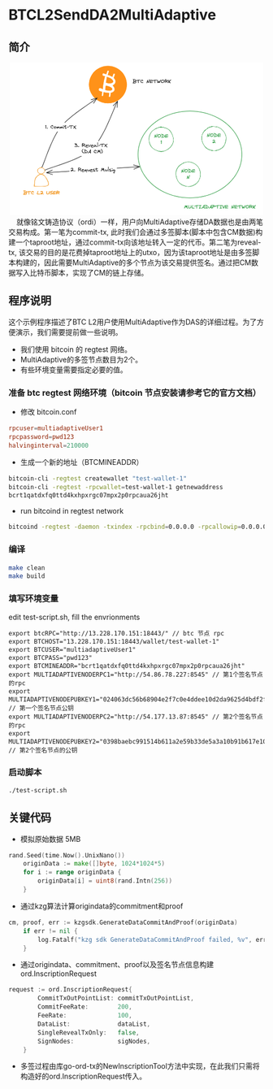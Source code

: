 # BTCL2SendDA2MultiAdaptive
## 简介
<div style="text-align: center;">
<img src="images/btcl2.png" alt="图示" width="500" height="300">    
</div>
&nbsp;&nbsp;&nbsp;&nbsp;就像铭文铸造协议（ordi）一样，用户向MultiAdaptive存储DA数据也是由两笔交易构成。第一笔为commit-tx, 此时我们会通过多签脚本(脚本中包含CM数据)构建一个taproot地址，通过commit-tx向该地址转入一定的代币。第二笔为reveal-tx, 该交易的目的是花费掉taproot地址上的utxo，因为该taproot地址是由多签脚本构建的，因此需要MultiAdaptive的多个节点为该交易提供签名。通过把CM数据写入比特币脚本，实现了CM的链上存储。

## 程序说明
这个示例程序描述了BTC L2用户使用MultiAdaptive作为DAS的详细过程。为了方便演示，我们需要提前做一些说明。
- 我们使用 bitcoin 的 regtest 网络。
- MultiAdaptive的多签节点数目为2个。
- 有些环境变量需要指定必要的值。

### 准备 btc regtest 网络环境（bitcoin 节点安装请参考它的官方文档）
- 修改 bitcoin.conf
```conf
rpcuser=multiadaptiveUser1
rpcpassword=pwd123
halvinginterval=210000
```
- 生成一个新的地址（BTCMINEADDR）
```sh
bitcoin-cli -regtest createwallet "test-wallet-1"
bitcoin-cli -regtest -rpcwallet=test-wallet-1 getnewaddress
bcrt1qatdxfq0ttd4kxhpxrgc07mpx2p0rpcaua26jht
```
- run bitcoind in regtest network
```sh
bitcoind -regtest -daemon -txindex -rpcbind=0.0.0.0 -rpcallowip=0.0.0.0/0
```

### 编译
```sh
make clean
make build
```

### 填写环境变量
edit test-script.sh, fill the envrionments
```
export btcRPC="http://13.228.170.151:18443/" // btc 节点 rpc
export BTCHOST="13.228.170.151:18443/wallet/test-wallet-1"
export BTCUSER="multiadaptiveUser1"
export BTCPASS="pwd123"
export BTCMINEADDR="bcrt1qatdxfq0ttd4kxhpxrgc07mpx2p0rpcaua26jht"
export MULTIADAPTIVENODERPC1="http://54.86.78.227:8545" // 第1个签名节点的rpc
export MULTIADAPTIVENODEPUBKEY1="024063dc56b68904e2f7c0e4ddee10d2da9625d4bdf2fe0002cdf381bf3d13f7cb" // 第一个签名节点公钥
export MULTIADAPTIVENODERPC2="http://54.177.13.87:8545" // 第2个签名节点的rpc
export MULTIADAPTIVENODEPUBKEY2="0398baebc991514b611a2e59b33de5a3a10b91b617e1056f1ffda4e0a7dfa6c342" // 第2个签名节点的公钥
```

### 启动脚本
```sh
./test-script.sh
```

## 关键代码
- 模拟原始数据 5MB
```go
rand.Seed(time.Now().UnixNano())
	originData := make([]byte, 1024*1024*5)
	for i := range originData {
		originData[i] = uint8(rand.Intn(256))
	}
```
- 通过kzg算法计算origindata的commitment和proof
```go
cm, proof, err := kzgsdk.GenerateDataCommitAndProof(originData)
	if err != nil {
		log.Fatalf("kzg sdk GenerateDataCommitAndProof failed, %v", err)
	}
```
- 通过origindata、commitment、proof以及签名节点信息构建ord.InscriptionRequest
```go
request := ord.InscriptionRequest{
		CommitTxOutPointList: commitTxOutPointList,
		CommitFeeRate:        200,
		FeeRate:              100,
		DataList:             dataList,
		SingleRevealTxOnly:   false,
		SignNodes:            sigNodes,
	}
```
- 多签过程由库go-ord-tx的NewInscriptionTool方法中实现，在此我们只需将构造好的ord.InscriptionRequest传入。
